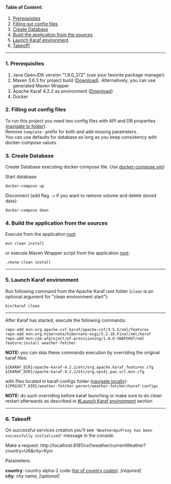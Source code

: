 #### Table of Content:
1. [Prerequisites](#1-prerequisites)
2. [Filling out config files](#2-filling-out-config-files)
3. [Create Database](#3-create-database)
4. [Build the application from the sources](#4-build-the-application-from-the-sources)
5. [Launch Karaf environment](#5-launch-karaf-environment)
6. [Takeoff!](#6-takeoff)

---

### 1. Prerequisites
1. Java OpenJDK version "1.8.0_372" (use your favorite package manager)
2. Maven 3.6.3 for project build ([Download](https://maven.apache.org/docs/3.6.3/release-notes.html)).
   Alternatively, you can use generated Maven Wrapper
3. Apache Karaf 4.2.2 as environment ([Download](https://karaf.apache.org/archives))
4. Docker

### 2. Filling out config files
To run this project you need two config files with API and DB properties ([navigate to folder](../weather-fetcher-parent/weather-fetcher/wf-provisioning/etc)).  
Remove `template-` prefix for both and add missing parameters.  
You can use defaults for database as long as you keep consistency with docker-compose values.

### 3. Create Database
Create Database executing docker-compose file. Use [docker-compose.yml](../weather-fetcher-parent/docker-compose.yml):

Start database:

`
docker-compose up
`

Disconnect (add flag `-v` if you want to remove volume and delete stored data):

`
docker-compose down
`


### 4. Build the application from the sources
Execute from the application [root](../weather-fetcher-parent):

`
mvn clean install
`

or execute Maven Wrapper script from the application [root](../weather-fetcher-parent):

`
./mvnw clean install
`

---
### 5. Launch Karaf environment
Run following command from the Apache Karaf root folder (`clean` is an optional argument for "clean environment start"):
```
bin/karaf clean
```
---
After Karaf has started, execute the following commands:
```
repo-add mvn:org.apache.cxf.karaf/apache-cxf/3.5.5/xml/features
repo-add mvn:org.hibernate/hibernate-osgi/5.2.18.Final/xml/karaf
repo-add mvn:com.wfproject/wf-provisioning/1.0.0-SNAPSHOT/xml
feature:install weather-fetcher
```
**NOTE:** you can skip these commands execution by overriding the original karaf files:
```
${KARAF_DIR}/apache-karaf-4.2.2/etc/org.apache.karaf.features.cfg
${KARAF_DIR}/apache-karaf-4.2.2/etc/org.ops4j.pax.url.mvn.cfg
```
with files located in karaf-configs folder ([navigate locally](./weather-fetcher/karaf-configs)):
``
${PROJECT_DIR}/weather-fetcher-parent/weather-fetcher/karaf-configs
``

**NOTE:** do such overriding before karaf launching or make sure to do clean restart afterwards as described in [#Launch Karaf environment](#launch-karaf-environment) section

---
### 6. Takeoff

On successful services creation you'll see `"WeatherApiProxy has been successfully initialized"` message in the console.

Make a request:
http://localhost:8181/cxf/weather/currentWeather?country=UA&city=Kyiv

Parameters:

**country**: country alpha-2 code ([list of country codes](https://www.iban.com/country-codes)), _[required]_  
**city**: city name, _[optional]_

